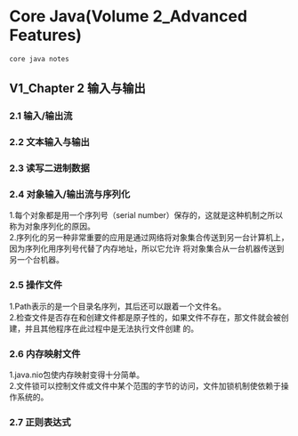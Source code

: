 # Core Java(Volume 2_Advanced Features)
    core java notes
## V1_Chapter 2 输入与输出
### 2.1 输入/输出流
### 2.2 文本输入与输出
### 2.3 读写二进制数据
### 2.4 对象输入/输出流与序列化
1.每个对象都是用一个序列号（serial number）保存的，这就是这种机制之所以称为对象序列化的原因。   
2.序列化的另一种非常重要的应用是通过网络将对象集合传送到另一台计算机上，因为序列化用序列号代替了内存地址，所以它允许
将对象集合从一台机器传送到另一个台机器。   
### 2.5 操作文件
1.Path表示的是一个目录名序列，其后还可以跟着一个文件名。   
2.检查文件是否存在和创建文件都是原子性的，如果文件不存在，那文件就会被创建，并且其他程序在此过程中是无法执行文件创建
的。
### 2.6 内存映射文件
1.java.nio包使内存映射变得十分简单。   
2.文件锁可以控制文件或文件中某个范围的字节的访问，文件加锁机制使依赖于操作系统的。   
### 2.7 正则表达式
